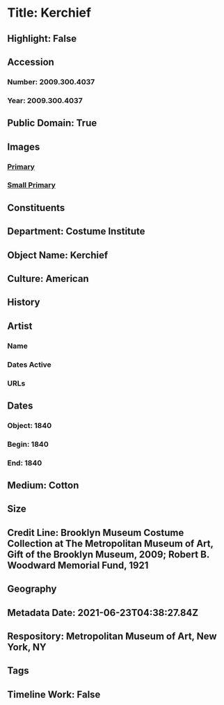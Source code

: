 # Title: Kerchief
## Highlight: False
## Accession
### Number: 2009.300.4037
### Year: 2009.300.4037
## Public Domain: True
## Images
### [Primary](https://images.metmuseum.org/CRDImages/ci/original/21.421_CP1.jpg)
### [Small Primary](https://images.metmuseum.org/CRDImages/ci/web-large/21.421_CP1.jpg)
## Constituents
## Department: Costume Institute
## Object Name: Kerchief
## Culture: American
## History
## Artist
### Name
### Dates Active
### URLs
## Dates
### Object: 1840
### Begin: 1840
### End: 1840
## Medium: Cotton
## Size
## Credit Line: Brooklyn Museum Costume Collection at The Metropolitan Museum of Art, Gift of the Brooklyn Museum, 2009; Robert B. Woodward Memorial Fund, 1921
## Geography
## Metadata Date: 2021-06-23T04:38:27.84Z
## Respository: Metropolitan Museum of Art, New York, NY
## Tags
## Timeline Work: False